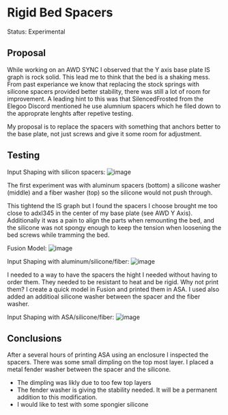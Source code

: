 # Rigid Bed Spacers
Status: Experimental

## Proposal
While working on an AWD SYNC I observed that the Y axis base plate IS graph is rock solid. This lead me to think that the bed is a shaking mess. From past experiance we know that replacing the stock springs with silicone spacers provided better stability, there was still a lot of room for improvement. A leading hint to this was that SilencedFrosted from the Elegoo Discord mentioned he use alumnium spacers which he filed down to the approprate lenghts after repetive testing.

My proposal is to replace the spacers with something that anchors better to the base plate, not just screws and give it some room for adjustment. 

## Testing

Input Shaping with silicon spacers:
![image](https://github.com/user-attachments/assets/3c144684-910d-41be-a6ea-eccfe320a5ad)

The first experiment was with aluminum spacers (bottom) a silicone washer (middle) and a fiber washer (top) so the silicone would not push through.

This tightend the IS graph but I found the spacers I choose brought me too close to adxl345 in the center of my base plate (see AWD Y Axis). Additionally it was a pain to align the parts when remounting the bed, and the silicone was not spongy enough to keep the tension when loosening the bed screws while tramming the bed.

Fusion Model:
![image](https://github.com/user-attachments/assets/50d88841-5f0e-4206-a14d-3b4a5703a5df)

Input Shaping with aluminum/silicone/fiber:
![image](https://github.com/user-attachments/assets/d35fe255-1e2c-4696-9c63-de679106c35f)

I needed to a way to have the spacers the hight I needed without having to order them. They needed to be resistant to heat and be rigid. Why not print them? I create a quick model in Fusion and printed them in ASA. I used also added an additioal silicone washer between the spacer and the fiber washer.

Input Shaping with ASA/silicone/fiber:
![image](https://github.com/user-attachments/assets/161dd943-3e31-4c17-af58-3659359ab71f)

## Conclusions
After a several hours of printing ASA using an enclosure I inspected the spacers. There was some small dimpling on the top most layer. I placed a metal fender washer between the spacer and the silicone.
- The dimpling was likly due to too few top layers
- The fender washer is giving the stability needed. It will be a permanent addition to this modification.
- I would like to test with some spongier silicone



